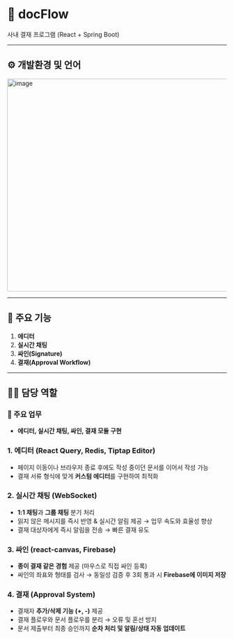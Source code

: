 # 📑 docFlow
사내 결재 프로그램 (React + Spring Boot)

---

## ⚙️ 개발환경 및 언어
<img width="1222" height="488" alt="image" src="https://github.com/user-attachments/assets/7f6686d3-1ba2-4aff-9488-ac4f08541f26" />

---

## 🚀 주요 기능
1. **에디터**
2. **실시간 채팅**
3. **싸인(Signature)**
4. **결재(Approval Workflow)**

---

## 👩‍💻 담당 역할

### 🔹 주요 업무
- **에디터, 실시간 채팅, 싸인, 결재 모듈 구현**

### 1. 에디터 (React Query, Redis, Tiptap Editor)
- 페이지 이동이나 브라우저 종료 후에도 작성 중이던 문서를 이어서 작성 가능  
- 결재 서류 형식에 맞게 **커스텀 에디터**를 구현하여 최적화  

### 2. 실시간 채팅 (WebSocket)
- **1:1 채팅**과 **그룹 채팅** 분기 처리  
- 읽지 않은 메시지를 즉시 반영 & 실시간 알림 제공 → 업무 속도와 효율성 향상  
- 결재 대상자에게 즉시 알림을 전송 → 빠른 결재 유도  

### 3. 싸인 (react-canvas, Firebase)
- **종이 결재 같은 경험** 제공 (마우스로 직접 싸인 등록)  
- 싸인의 좌표와 형태를 검사 → 동일성 검증 후 3회 통과 시 **Firebase에 이미지 저장**  

### 4. 결재 (Approval System)
- 결재자 **추가/삭제 기능 (+, -)** 제공  
- 결재 플로우와 문서 플로우를 분리 → 오류 및 혼선 방지  
- 문서 제출부터 최종 승인까지 **순차 처리 및 알림/상태 자동 업데이트**  


